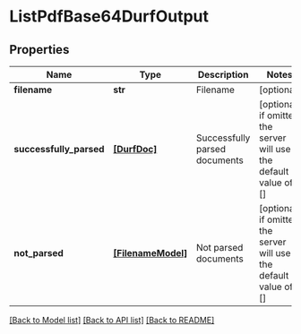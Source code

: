 # ListPdfBase64DurfOutput


## Properties
Name | Type | Description | Notes
------------ | ------------- | ------------- | -------------
**filename** | **str** | Filename | [optional] 
**successfully_parsed** | [**[DurfDoc]**](DurfDoc.md) | Successfully parsed documents | [optional]  if omitted the server will use the default value of []
**not_parsed** | [**[FilenameModel]**](FilenameModel.md) | Not parsed documents | [optional]  if omitted the server will use the default value of []

[[Back to Model list]](../README.md#documentation-for-models) [[Back to API list]](../README.md#documentation-for-api-endpoints) [[Back to README]](../README.md)



